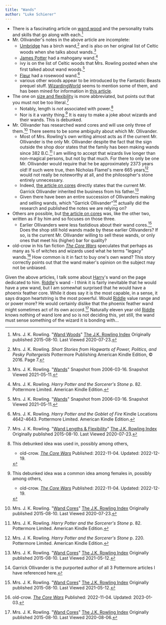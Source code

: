 ```yaml
---
title: "Wands"
author: "Luke Schierer"
---
```


* There is a fascinating article on [wand wood] and the
  personality traits and skills that go along with each.[^200723-1]
* Mr. Ollivander's notes in the above article are incomplete:
  * [Umbridge] has a birch wand,[^210511-4] and is also
    on her original list of Celtic woods when she talks about
    wands.[^210511-7]
  * [James Potter] had a mahogany wand.[^210511-5]
  * ivy is on the list of Celtic woods that Mrs. Rowling posted when she first
    talked about wand woods.[^210511-6]
  * [Fleur] had a rosewood wand.[^210511-8]
  * various other woods appear to be introduced by the Fantastic Beasts prequel
    stuff.  [WizardingWorld][ww] seems to mention some of them, and has been
    mined for information in [this article][20210511-9].
* The one on [size and flexibility] is more abbreviated, but points
  out that you must not be too literal.[^200723-2]
  * Notably, length is *not* associated with power.[^221219-1]
  * Nor is it a vanity thing.[^221219-2]  It is easy to make a joke about
    wizards and their wands.  This is debunked.
* Mr. Ollivander has researched wand cores and will use only three of
  them.[^200723-3] There seems to be some ambiguity about which Mr. Ollivander.
  * Most of Mrs. Rowling's own writing almost acts as if the current Mr.
    Ollivander is the only Mr. Ollivander despite the fact that the sign
    outside the shop door states that the family has been making wands since 382
    B.C.[^210512-1]  I am willing to accept that wizards live longer than
    non-magical persons, but not by that much.  For there to only be one Mr.
    Ollivander would require that he be approximately 2373 years old! If such
    were true, then Nicholas Flamel's mere 665 years[^210512-2] would not
    really be noteworthy at all, and the philosopher's stone entirely
    unnecessary.
  * Indeed, [the article on cores] directly states that the current
    Mr. Garrick Ollivander inherited the business from his father.[^210512-4]
  * Given there have been an entire succession of Ollivanders making and selling
    wands, which "Garrick Ollivander"[^210512-3] actually did the research and
    published the notes we are relying on?
* Others are possible, but [the article on cores] was, like the other two,
  written as if by him and so focuses on those three.
  * Earlier Ollivanders were less fastidious about their wand cores.[^210512-5]
    Does the shop still hold wands made by these earlier Ollivanders?  If so, is
    the current Mr. Ollivander willing to sell these wands, or only ones that
    meet his (higher) bar for quality?
* old-crow in his fan fiction _[The Core Wars]_ speculates that perhaps as
  many as ¾ of witches and wizards used what he terms "legacy"
  wands.[^230103-1]  How common is it in fact to buy one's own wand?  This
  story correctly points out that the wand maker's opinion on the subject may
  not be unbiased.

[^230103-1]: old-crow. _[The Core Wars]_ Published: 2022-11-04. Updated: 2023-01-03.

[The Core Wars]: https://www.fanfiction.net/s/14156962

[^221219-1]: This debunked idea was used in, possibly among others,
    * old-crow. _[The Core Wars](https://www.fanfiction.net/s/14156962)_
      Published: 2022-11-04. Updated: 2022-12-19.

[^221219-2]: This debunked idea was a common idea among females in, possibly among others,
    * old-crow. _[The Core Wars](https://www.fanfiction.net/s/14156962)_
      Published: 2022-11-04. Updated: 2022-12-19.

Given the above articles, I talk some about [Harry]'s wand on the page
dedicated to him.  [Riddle]'s wand - I think it is fairly inevitable that he
would have a yew wand, but I am somewhat surprised that he would have a phoenix
feather core.  While it does say it is the most capable, in a sense, it says
dragon heartstring is the most powerful.  Would [Riddle] value range and or
power more?  He would certainly dislike that the phoenix feather wand might
sometimes act of its own accord.[^200806-5]  Naturally eleven year old [Riddle]
knows nothing of wand lore and so is not deciding this, yet still, the wand
must sense something of the wizard it is bonding with…


[Harry]: <../../people/potter/harry_james>

[Fleur]: <../../people/delacour/fleur_isabelle>

[James Potter]: <../../people/potter/james>

[Umbridge]: <../../people/umbridge/delores_jane>

[Riddle]: <../../people/riddle/tom_marvolo>

[ww]: https://www.wizardingworld.com
    "WizardingWorld"

[wand wood]: https://www.rowlingindex.org/work/wwpm/
    "Harry Potter wiki article on Wand Wood"

[size and flexibility]: https://www.rowlingindex.org/work/wlfpm/
    "WizardingWorld article on Wand length"

[the article on cores]: https://www.rowlingindex.org/work/wcpm/
    "WizardingWorld article on Wand Cores"

[20210511-9]: https://harrypotter.fandom.com/wiki/Wand_wood

[^210512-1]: Mrs. J. K. Rowling. _Harry Potter and the Sorcerer's Stone_
    p. 82. Pottermore Limited. American Kindle Edition.

[^210512-2]: Mrs. J. K. Rowling. _Harry Potter and the Sorcerer's Stone_
    p. 220. Pottermore Limited. American Kindle Edition.

[^210512-3]: Garrick Ollivander is the purported author of all 3 Pottermore
    articles I have referenced here.

[^210511-8]: Mrs. J. K. Rowling. _Harry Potter and the Goblet of Fire_
    Kindle Locations 4642-4643. Pottermore Limited. American Kindle Edition.

[^210511-7]: Mrs. J. K. Rowling.
    "[Wands](https://web.archive.org/web/20060316221102/http://www.jkrowling.com/textonly/en/extrastuff_view.cfm?id=18)"
    Snapshot from 2006-03-16. Snapshot Viewed 2021-05-11.

[^210511-6]: Mrs. J. K. Rowling.
    "[Wands](https://web.archive.org/web/20060316221102/http://www.jkrowling.com/textonly/en/extrastuff_view.cfm?id=18)"
    Snapshot from 2006-03-16. Snapshot Viewed 2021-05-11.

[^210511-5]: Mrs. J. K. Rowling. _Harry Potter and the Sorcerer's Stone_
    p. 82. Pottermore Limited. American Kindle Edition.

[^210511-4]: Mrs. J. K. Rowling. _Short Stories from Hogwarts of Power,
    Politics, and Pesky Poltergeists_ Pottermore Publishing American Kindle
    Edition, © 2016. Page 7.

[^200723-1]: Mrs. J. K. Rowling.
    "[Wand Woods]"
    [The J.K. Rowling Index](https://www.rowlingindex.org/)
    Originally published 2015-08-10.  Last Viewed 2020-07-23.

[^200723-2]: Mrs. J. K. Rowling.
    "[Wand Lengths & Flexibility]"
    [The J.K. Rowling Index](https://www.rowlingindex.org/)
    Originally published 2015-08-10.  Last Viewed 2020-07-23.

[^210512-5]: Mrs. J. K. Rowling.
    "[Wand Cores]"
    [The J.K. Rowling Index](https://www.rowlingindex.org/)
    Originally published 2015-08-10.  Last Viewed 2021-05-12.

[^210512-4]: Mrs. J. K. Rowling.
    "[Wand Cores]"
    [The J.K. Rowling Index](https://www.rowlingindex.org/)
    Originally published 2015-08-10.  Last Viewed 2021-05-12.

[^200723-3]: Mrs. J. K. Rowling.
    "[Wand Cores]"
    [The J.K. Rowling Index](https://www.rowlingindex.org/)
    Originally published 2015-08-10.  Last Viewed 2020-07-23.

[^200806-5]: Mrs. J. K. Rowling.
    "[Wand Cores]"
    [The J.K. Rowling Index](https://www.rowlingindex.org/)
    Originally published 2015-08-10.  Last Viewed 2020-08-06.


[Wand Woods]: https://www.rowlingindex.org/work/wwpm/
"Harry Potter wiki article on Wand Wood"

[Wand Lengths & Flexibility]: https://www.rowlingindex.org/work/wlfpm/
"WizardingWorld article on Wand length"

[Wand Cores]: https://www.rowlingindex.org/work/wcpm/
"WizardingWorld article on Wand Cores"
